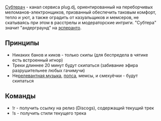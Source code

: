 [Субтерач](https://plug.dj/subterach) - канал сервиса plug.dj, ориентированный на переборчивых меломанов-электронщиков, призванный обеспечить таковым комфорт, тепло и уют, а также оградить от казуальщиков и мемсеров, не скатываясь при этом в расстрелы и модераторские интриги. "Субтера" значит "андерграунд" на [эсперанто](https://ru.wikipedia.org/wiki/Эсперанто).

## Принципы

  * Никаких банов и киков - только скипы (для беспредела в чятике есть встроенный игнор)
  * Треки длиннее 20 минут будут скипаться (забивание эфира разрушительнее любых гачимучи)
  * Не[релевантная музыка](https://en.wikipedia.org/wiki/List_of_electronic_music_genres#Genres), [попса](https://ru.wikipedia.org/wiki/Поп-музыка), мемсы, и смехуёчки - будут скипаться

## Команды

  * !r - получить ссылку на релиз (Discogs), содержащий текущий трек
  * !s - получить стили текущего трека